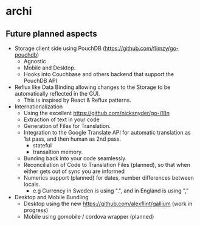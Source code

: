 # archi


## Future planned aspects
- Storage client side using PouchDB (https://github.com/flimzy/go-pouchdb)
	- Agnostic
	- Mobile and Desktop.
	- Hooks into Couchbase and others backend that support the PouchDB API
- Reflux like Data Binding allowing changes to the Storage to be automatically reflected in the GUI. 
	- This is inspired by React & Reflux patterns.
- Internationalization 
	- Using the excellent https://github.com/nicksnyder/go-i18n
	- Extraction of text in your code
	- Generation of Files for Translation.
	- Integration to the Google Translate API for automatic translation as 1st pass, and then human as 2nd pass.
		- stateful
		- transaltion memory.
	- Bunding back into your code seamlessly.
	- Reconciliation of Code to Translation Files (planned), so that when either gets out of sync you are informed
	- Numerics support (planned) for dates, number differences between locals.
		- e.g Currency in Sweden is using ".", and in England is using ","
- Desktop and Mobile Bundling 
	- Desktop using  the new  https://github.com/alexflint/gallium (work in progress)
	- Mobile using gomobile / cordova wrapper (planned)